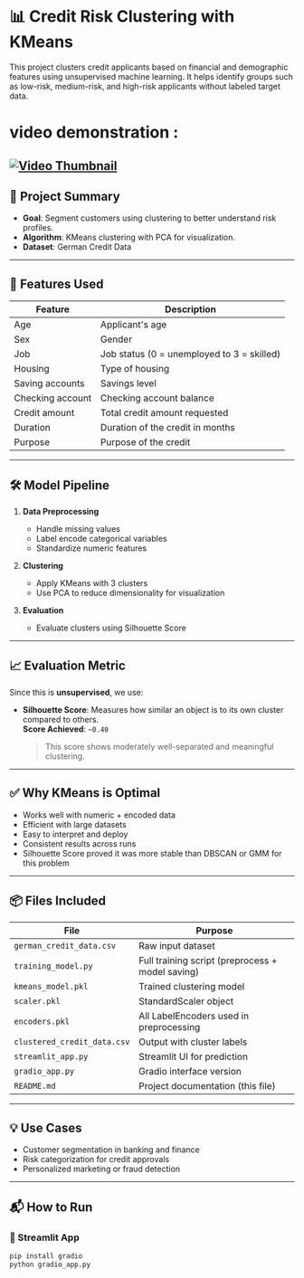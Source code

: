 # 📊 Credit Risk Clustering with KMeans

This project clusters credit applicants based on financial and demographic features using unsupervised machine learning. It helps identify groups such as low-risk, medium-risk, and high-risk applicants without labeled target data.

# video demonstration : 
[![Video Thumbnail](https://example.com/image.jpg)](https://drive.google.com/file/d/1mbnHpjZX49RAbGmWp4QcZjax83NXjjbp/view)
---

## 🚀 Project Summary

- **Goal**: Segment customers using clustering to better understand risk profiles.
- **Algorithm**: KMeans clustering with PCA for visualization.
- **Dataset**: German Credit Data

---

## 🧠 Features Used

| Feature            | Description                             |
|--------------------|-----------------------------------------|
| Age                | Applicant's age                         |
| Sex                | Gender                                  |
| Job                | Job status (0 = unemployed to 3 = skilled) |
| Housing            | Type of housing                         |
| Saving accounts    | Savings level                           |
| Checking account   | Checking account balance                |
| Credit amount      | Total credit amount requested           |
| Duration           | Duration of the credit in months        |
| Purpose            | Purpose of the credit                   |

---

## 🛠️ Model Pipeline

1. **Data Preprocessing**
   - Handle missing values
   - Label encode categorical variables
   - Standardize numeric features

2. **Clustering**
   - Apply KMeans with 3 clusters
   - Use PCA to reduce dimensionality for visualization

3. **Evaluation**
   - Evaluate clusters using Silhouette Score

---

## 📈 Evaluation Metric

Since this is **unsupervised**, we use:

- **Silhouette Score**: Measures how similar an object is to its own cluster compared to others.  
  **Score Achieved**: `~0.40`

  > This score shows moderately well-separated and meaningful clustering.

---

## ✅ Why KMeans is Optimal

- Works well with numeric + encoded data
- Efficient with large datasets
- Easy to interpret and deploy
- Consistent results across runs
- Silhouette Score proved it was more stable than DBSCAN or GMM for this problem

---

## 📦 Files Included

| File                       | Purpose                                |
|----------------------------|----------------------------------------|
| `german_credit_data.csv`   | Raw input dataset                      |
| `training_model.py`        | Full training script (preprocess + model saving) |
| `kmeans_model.pkl`         | Trained clustering model               |
| `scaler.pkl`               | StandardScaler object                  |
| `encoders.pkl`             | All LabelEncoders used in preprocessing |
| `clustered_credit_data.csv`| Output with cluster labels             |
| `streamlit_app.py`         | Streamlit UI for prediction            |
| `gradio_app.py`            | Gradio interface version               |
| `README.md`                | Project documentation (this file)      |

---

## 💡 Use Cases

- Customer segmentation in banking and finance
- Risk categorization for credit approvals
- Personalized marketing or fraud detection

---

## 📬 How to Run

### 🔷 Streamlit App

```bash
pip install gradio
python gradio_app.py

